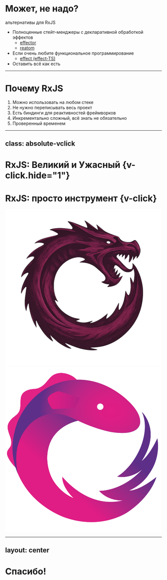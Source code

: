 # Может, не надо?

альтернативы для RxJS

<v-clicks>

- Полноценные стейт-менджеры с декларативной обработкой эффектов
  - [effector](https://effector.dev/)
  - [reatom](https://reatom.dev/)
- Если очень любите функциональное программирование
  - [effect (effect-TS)](https://effect.website/)
- Оставить всё как есть

</v-clicks>

---

# Почему RxJS

<v-clicks> 

1. Можно использовать на любом стеке
2. Не нужно переписывать весь проект
3. Есть биндинги для реактивностей фреймворков
4. Инкрементально сложный, всё знать не обязательно
5. Проверенный временем

</v-clicks>

---
class: absolute-vclick
---

# RxJS: Великий и Ужасный {v-click.hide="1"}

# RxJS: просто инструмент {v-click}

<ImageFrame v-click.hide="1">
  <img src="../assets/rxjs-great-and-powerful.png">
</ImageFrame>

<ImageFrame v-click="1">
  <img src="../assets/rx-logo.png" />
</ImageFrame>

<!-- hey  -->

---
layout: center
---

# Спасибо!